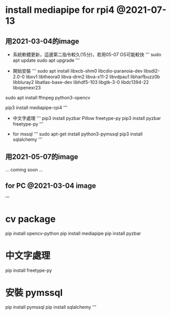 # install mediapipe for rpi4 @2021-07-13

## 用2021-03-04的image

- 系統軟體更新，這邊第二指令較久(15分)，若用05-07 OS可能較快
'''
sudo apt update
sudo apt upgrade
'''

- 開始安裝
'''
sudo apt install libxcb-shm0 libcdio-paranoia-dev libsdl2-2.0-0 libxv1  libtheora0 libva-drm2 libva-x11-2 libvdpau1 libharfbuzz0b libbluray2 libatlas-base-dev libhdf5-103 libgtk-3-0 libdc1394-22 libopenexr23

sudo apt install ffmpeg python3-opencv

pip3 install mediapipe-rpi4
'''

- 中文字處理
'''
pip3 install pyzbar Pillow freetype-py
pip3 install pyzbar freetype-py
'''

- for mssql
'''
sudo apt-get install python3-pymssql
pip3 install sqlalchemy
'''


## 用2021-05-07的image

... coming soon ...


## for PC @2021-03-04 image
'''
# cv package
pip install opencv-python
pip install mediapipe
pip install pyzbar
# 中文字處理
pip install freetype-py
# 安裝 pymssql
pip install pymssql
pip install sqlalchemy
'''
